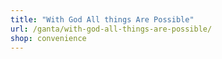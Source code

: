 ```yaml
---
title: "With God All things Are Possible"
url: /ganta/with-god-all-things-are-possible/
shop: convenience
---
```

